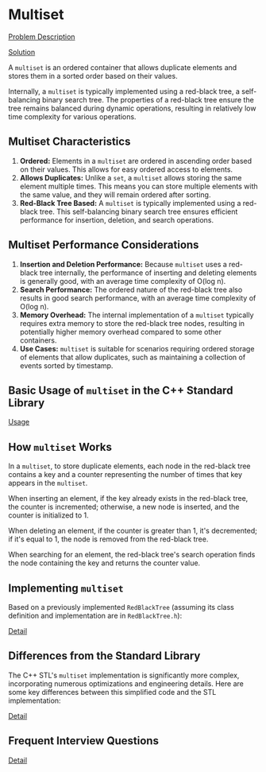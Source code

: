 # Multiset

[Problem Description](Problem.md)

[Solution](Solution.cpp)


A `multiset` is an ordered container that allows duplicate elements and stores them in a sorted order based on their values.

Internally, a `multiset` is typically implemented using a red-black tree, a self-balancing binary search tree.  The properties of a red-black tree ensure the tree remains balanced during dynamic operations, resulting in relatively low time complexity for various operations.

## Multiset Characteristics

1. **Ordered:** Elements in a `multiset` are ordered in ascending order based on their values. This allows for easy ordered access to elements.
2. **Allows Duplicates:** Unlike a `set`, a `multiset` allows storing the same element multiple times.  This means you can store multiple elements with the same value, and they will remain ordered after sorting.
3. **Red-Black Tree Based:**  A `multiset` is typically implemented using a red-black tree. This self-balancing binary search tree ensures efficient performance for insertion, deletion, and search operations.

## Multiset Performance Considerations

1. **Insertion and Deletion Performance:** Because `multiset` uses a red-black tree internally, the performance of inserting and deleting elements is generally good, with an average time complexity of O(log n).
2. **Search Performance:** The ordered nature of the red-black tree also results in good search performance, with an average time complexity of O(log n).
3. **Memory Overhead:** The internal implementation of a `multiset` typically requires extra memory to store the red-black tree nodes, resulting in potentially higher memory overhead compared to some other containers.
4. **Use Cases:** `multiset` is suitable for scenarios requiring ordered storage of elements that allow duplicates, such as maintaining a collection of events sorted by timestamp.


## Basic Usage of `multiset` in the C++ Standard Library

[Usage](usage.cpp)


## How `multiset` Works

In a `multiset`, to store duplicate elements, each node in the red-black tree contains a key and a counter representing the number of times that key appears in the `multiset`.

When inserting an element, if the key already exists in the red-black tree, the counter is incremented; otherwise, a new node is inserted, and the counter is initialized to 1.

When deleting an element, if the counter is greater than 1, it's decremented; if it's equal to 1, the node is removed from the red-black tree.

When searching for an element, the red-black tree's search operation finds the node containing the key and returns the counter value.


## Implementing `multiset`

Based on a previously implemented `RedBlackTree` (assuming its class definition and implementation are in `RedBlackTree.h`):

[Detail](Implementation.md)


## Differences from the Standard Library

The C++ STL's `multiset` implementation is significantly more complex, incorporating numerous optimizations and engineering details.  Here are some key differences between this simplified code and the STL implementation:

[Detail](Differences.md)


## Frequent Interview Questions

[Detail](Interview.md)
